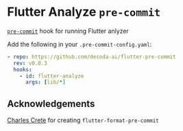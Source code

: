 # Flutter Analyze `pre-commit`

[`pre-commit`](https://pre-commit.com) hook for running Flutter anlyzer

Add the following in your `.pre-commit-config.yaml`:

```yaml
- repo: https://github.com/decoda-ai/flutter-pre-commit
  rev: v0.0.3
  hooks:
    - id: flutter-analyze
      args: [lib/*]
```

## Acknowledgements

[Charles Crete](https://github.com/Cretezy/) for creating `flutter-format-pre-commit`
